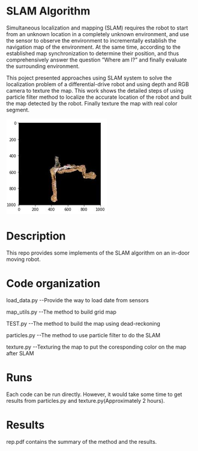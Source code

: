 # SLAM Algorithm
Simultaneous localization and mapping (SLAM) requires the robot to start from an unknown location in a completely unknown environment, and use the sensor to observe the environment to incrementally establish the navigation map of the environment. At the same time, according to the established map synchronization to determine their position, and thus comprehensively answer the question ”Where am I?” and finally evaluate the surrounding environment.

This poject presented approaches using SLAM system to solve the localization problem of a differential-drive robot and using depth and RGB camera to texture the map. This work shows the detailed steps of using particle filter method to localize the accurate location of the robot and bulit the map detected by the robot. Finally texture the map with real color segment.

![image](https://github.com/TongJiL/SLAM/blob/master/image/20.jpeg)

Description
===========
This repo provides some implements of the SLAM algorithm on an in-door moving robot.

Code organization
=================
load_data.py    --Provide the way to load date from sensors

map_utils.py    --The method to build grid map

TEST.py         --The method to build the map using dead-reckoning

particles.py    --The method to use particle filter to do the SLAM

texture.py      --Texturing the map to put the coresponding color on the map after SLAM

Runs
==========
Each code can be run directly. However, it would take some time to get results from particles.py and texture.py(Approximately 2 hours).

Results
============
rep.pdf contains the summary of the method and the results.

